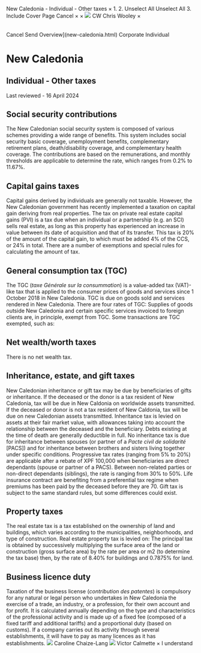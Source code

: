 New Caledonia - Individual - Other taxes
×
1.
2.
Unselect All
Unselect All
3.
Include Cover Page
Cancel
×
×
![](-/media/world-wide-tax-summaries/attachments/global---chris-wooley.ashx%3Frev=ac5e5f3223b34096b1afc2a6009c7320&revision=ac5e5f32-23b3-4096-b1af-c2a6009c7320&hash=859B7ADC84DC2CBEC9760E9E6EE7DE6D0A8BFCDF)
CW
Chris Wooley
×
######
Cancel
Send
Overview](new-caledonia.html)
Corporate
Individual
# New Caledonia
## Individual - Other taxes
Last reviewed - 16 April 2024
## Social security contributions
The New Caledonian social security system is composed of various schemes providing a wide range of benefits. This system includes social security basic coverage, unemployment benefits, complementary retirement plans, death/disability coverage, and complementary health coverage. The contributions are based on the remunerations, and monthly thresholds are applicable to determine the rate, which ranges from 0.2% to 11.67%.
## Capital gains taxes
Capital gains derived by individuals are generally not taxable. However, the New Caledonian government has recently implemented a taxation on capital gain deriving from real properties.
The tax on private real estate capital gains (PVI) is a tax due when an individual or a partnership (e.g. an SCI) sells real estate, as long as this property has experienced an increase in value between its date of acquisition and that of its transfer. This tax is 20% of the amount of the capital gain, to which must be added 4% of the CCS, or 24% in total. There are a number of exemptions and special rules for calculating the amount of tax.
## General consumption tax (TGC)
The TGC (*taxe Générale sur la consummation*) is a value-added tax (VAT)-like tax that is applied to the consumer prices of goods and services since 1 October 2018 in New Caledonia.
TGC is due on goods sold and services rendered in New Caledonia. There are four rates of TGC:
Supplies of goods outside New Caledonia and certain specific services invoiced to foreign clients are, in principle, exempt from TGC.
Some transactions are TGC exempted, such as:
## Net wealth/worth taxes
There is no net wealth tax.
## Inheritance, estate, and gift taxes
New Caledonian inheritance or gift tax may be due by beneficiaries of gifts or inheritance. If the deceased or the donor is a tax resident of New Caledonia, tax will be due in New Caldonia on worldwide assets transmitted. If the deceased or donor is not a tax resident of New Caldonia, tax will be due on new Caledonian assets transmitted.
Inheritance tax is levied on assets at their fair market value, with allowances taking into account the relationship between the deceased and the beneficiary. Debts existing at the time of death are generally deductible in full.
No inheritance tax is due for inheritance between spouses (or partner of a *Pacte civil de solidarité* [PACS]) and for inheritance between brothers and sisters living together under specific conditions.
Progressive tax rates (ranging from 5% to 20%) are applicable after a rebate of XPF 100,000 when beneficiaries are direct dependants (spouse or partner of a PACS).
Between non-related parties or non-direct dependants (siblings), the rate is ranging from 30% to 50%.
Life insurance contract are benefiting from a preferential tax regime when premiums has been paid by the deceased before they are 70.
Gift tax is subject to the same standard rules, but some differences could exist.
## Property taxes
The real estate tax is a tax established on the ownership of land and buildings, which varies according to the municipalities, neighborhoods, and type of construction.
Real estate property tax is levied on:
The principal tax is obtained by successively multiplying the surface area of the land or construction (gross surface area) by the rate per area or m2 (to determine the tax base) then, by the rate of 8.40% for buildings and 0.7875% for land.
## Business licence duty
Taxation of the business license (*contribution des patentes*) is compulsory for any natural or legal person who undertakes in New Caledonia the exercise of a trade, an industry, or a profession, for their own account and for profit.
It is calculated annually depending on the type and characteristics of the professional activity and is made up of a fixed fee (composed of a fixed tariff and additional tariffs) and a proportional duty (based on customs). If a company carries out its activity through several establishments, it will have to pay as many licences as it has establishments.
![](-/media/world-wide-tax-summaries/newcaledoniacaroline-chaizelangnew-caledonia--caroline-chaizelangjpg20240416232246249.ashx%3Frev=bb6b24d6698e478ca0f1e47e1e23ee1c&revision=bb6b24d6-698e-478c-a0f1-e47e1e23ee1c&hash=C1CE58E09309F51F870138A3461991DE9280E094)
Caroline Chaize-Lang
![](-/media/world-wide-tax-summaries/newcaledoniavictor-calmettenew-caledonia--victor-calmettepng20240416232434700.ashx%3Frev=f9bac96923cc49649ec6d24c19814657&revision=f9bac969-23cc-4964-9ec6-d24c19814657&hash=EC1864A40FCE3E92AA998502DBBD9BA5E8C58C05)
Victor Calmette
×
I understand